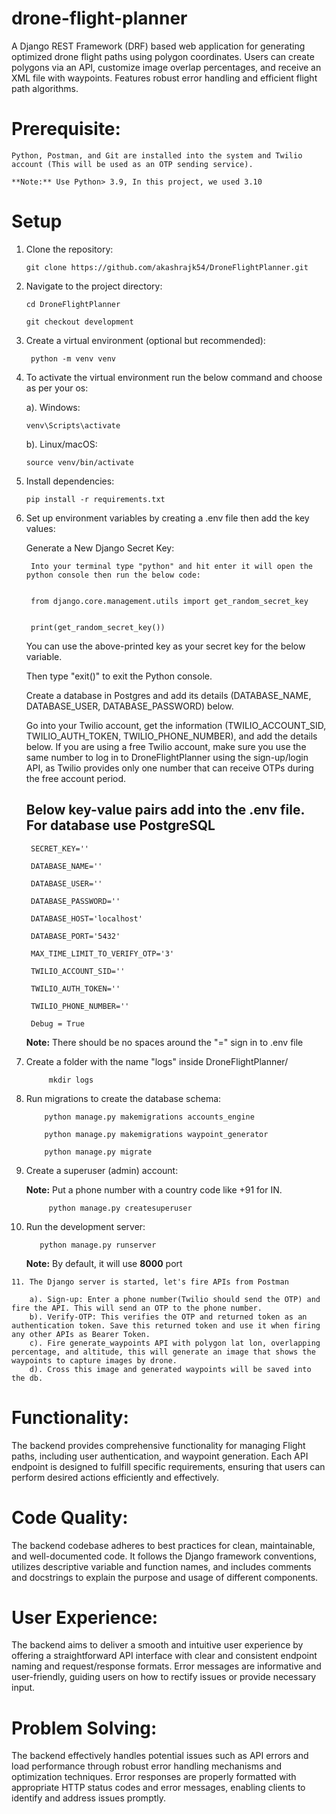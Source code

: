 # drone-flight-planner
A Django REST Framework (DRF) based web application for generating optimized drone flight paths using polygon coordinates. Users can create polygons via an API, customize image overlap percentages, and receive an XML file with waypoints. Features robust error handling and efficient flight path algorithms.

# Prerequisite:
    
    Python, Postman, and Git are installed into the system and Twilio account (This will be used as an OTP sending service).

    **Note:** Use Python> 3.9, In this project, we used 3.10

# Setup

   1. Clone the repository:

          git clone https://github.com/akashrajk54/DroneFlightPlanner.git
      
   2. Navigate to the project directory:

          cd DroneFlightPlanner

          git checkout development

   3. Create a virtual environment (optional but recommended):

           python -m venv venv

   4. To activate the virtual environment run the below command and choose as per your os:

      a). Windows:

          venv\Scripts\activate

      b). Linux/macOS:

          source venv/bin/activate

   5. Install dependencies:

          pip install -r requirements.txt

   6. Set up environment variables by creating a .env file then add the key values:

       Generate a New Django Secret Key:


           Into your terminal type "python" and hit enter it will open the python console then run the below code:


           from django.core.management.utils import get_random_secret_key


           print(get_random_secret_key())


       You can use the above-printed key as your secret key for the below variable.

       Then type "exit()" to exit the Python console.

       Create a database in Postgres and add its details (DATABASE_NAME, DATABASE_USER, DATABASE_PASSWORD) below.

       Go into your Twilio account, get the information (TWILIO_ACCOUNT_SID, TWILIO_AUTH_TOKEN, TWILIO_PHONE_NUMBER), and add the details below. If you are using a free Twilio account, make sure you use the same number to log in to DroneFlightPlanner using the sign-up/login API, as Twilio provides only one number that can receive OTPs during the free account period.

       ## Below key-value pairs add into the .env file. For database use PostgreSQL

           SECRET_KEY=''

           DATABASE_NAME=''

           DATABASE_USER=''

           DATABASE_PASSWORD=''

           DATABASE_HOST='localhost'

           DATABASE_PORT='5432'

           MAX_TIME_LIMIT_TO_VERIFY_OTP='3'

           TWILIO_ACCOUNT_SID=''

           TWILIO_AUTH_TOKEN=''

           TWILIO_PHONE_NUMBER=''

           Debug = True

       **Note:** There should be no spaces around the "=" sign in to .env file

   7. Create a folder with the name "logs" inside DroneFlightPlanner/

               mkdir logs

   8. Run migrations to create the database schema:
       
              python manage.py makemigrations accounts_engine
      
              python manage.py makemigrations waypoint_generator
      
              python manage.py migrate

   9. Create a superuser (admin) account:
       
       **Note:** Put a phone number with a country code like +91 for IN.

               python manage.py createsuperuser

   10. Run the development server:

              python manage.py runserver
      
       **Note:** By default, it will use **8000** port

    11. The Django server is started, let's fire APIs from Postman

        a). Sign-up: Enter a phone number(Twilio should send the OTP) and fire the API. This will send an OTP to the phone number.
        b). Verify-OTP: This verifies the OTP and returned token as an authentication token. Save this returned token and use it when firing any other APIs as Bearer Token.
        c). Fire generate_waypoints API with polygon lat lon, overlapping percentage, and altitude, this will generate an image that shows the waypoints to capture images by drone.
        d). Cross this image and generated waypoints will be saved into the db.

# Functionality:
The backend provides comprehensive functionality for managing Flight paths, including user authentication, and waypoint generation. Each API endpoint is designed to fulfill specific requirements, ensuring that users can perform desired actions efficiently and effectively.

# Code Quality:
The backend codebase adheres to best practices for clean, maintainable, and well-documented code. It follows the Django framework conventions, utilizes descriptive variable and function names, and includes comments and docstrings to explain the purpose and usage of different components.
# User Experience:
The backend aims to deliver a smooth and intuitive user experience by offering a straightforward API interface with clear and consistent endpoint naming and request/response formats. Error messages are informative and user-friendly, guiding users on how to rectify issues or provide necessary input.

# Problem Solving:
The backend effectively handles potential issues such as API errors and load performance through robust error handling mechanisms and optimization techniques. Error responses are properly formatted with appropriate HTTP status codes and error messages, enabling clients to identify and address issues promptly.

